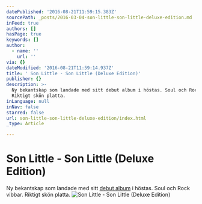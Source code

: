 ```yaml
---
datePublished: '2016-08-21T11:59:15.383Z'
sourcePath: _posts/2016-03-04-son-little-son-little-deluxe-edition.md
inFeed: true
authors: []
hasPage: true
keywords: []
author:
  - name: ''
    url: ''
via: {}
dateModified: '2016-08-21T11:59:14.937Z'
title: ' Son Little - Son Little (Deluxe Edition)'
publisher: {}
description: >-
  Ny bekantskap som landade med sitt debut album i höstas. Soul och Rock vibbar.
  Riktigt skön platta.
inLanguage: null
inNav: false
starred: false
url: son-little-son-little-deluxe-edition/index.html
_type: Article

---
```

# Son Little - Son Little (Deluxe Edition)

Ny bekantskap som landade med sitt [debut album][0] i höstas. Soul och Rock vibbar. Riktigt skön platta.
![Son Little - Son Little (Deluxe Edition)](https://s3-us-west-2.amazonaws.com/the-grid-img/p/98f546b25e461285b9b90e8ff7b652361afa0f6a.jpg)

[0]: https://open.spotify.com/album/2jGQieA1EggldcxFAiQHjJ
